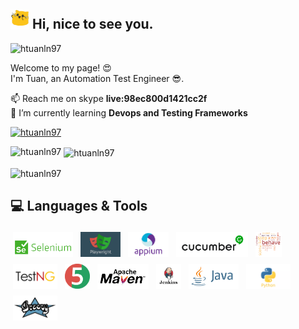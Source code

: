 <h2> <img src="https://github.com/htuanln97/htuanln97/blob/main/welcome.gif" width="30" /> Hi, nice to see you. </h2>
<p align="left"> <img src="https://komarev.com/ghpvc/?username=htuanln97&label=Profile%20views&color=0e75b6&style=flat" alt="htuanln97" /> </p>

<p> Welcome to my page! 😍  </br> I'm Tuan, an Automation Test Engineer 😎. </p>

📫 Reach me on skype **live:98ec800d1421cc2f** </br>
🌱 I’m currently learning **Devops and Testing Frameworks**

<p align="left"> <a href="https://github.com/ryo-ma/github-profile-trophy"><img src="https://github-profile-trophy.vercel.app/?username=htuanln97" alt="htuanln97" /></a> </p>

<p><img align="left" src="https://github-readme-stats.vercel.app/api/top-langs?username=htuanln97&show_icons=true&locale=en&layout=compact" alt="htuanln97" /></p>

<p>&nbsp;<img align="center" src="https://github-readme-stats.vercel.app/api?username=htuanln97&show_icons=true&locale=en" alt="htuanln97" /></p>

<p><img align="center" src="https://github-readme-streak-stats.herokuapp.com/?user=htuanln97&" alt="htuanln97" /></p>


## 💻 Languages & Tools
<p>
<img src="https://github.com/htuanln97/htuanln97/blob/main/selenium.png" height="40" style="vertical-align:down; margin:4px" alt="selenium">
<img src="https://github.com/htuanln97/htuanln97/blob/main/playwright.png" height="40" style="vertical-align:down; margin:4px" alt="playwright">
<img src="https://github.com/htuanln97/htuanln97/blob/main/appium.png" height="40" style="vertical-align:down; margin:4px" alt="appium">
<img src="https://github.com/htuanln97/htuanln97/blob/main/cucumber.png" height="40" style="vertical-align:down; margin:4px" alt="cucumber">
<img src="https://github.com/htuanln97/htuanln97/blob/main/behave.png" height="40" style="vertical-align:down; margin:4px" alt="behave">
<img src="https://github.com/htuanln97/htuanln97/blob/main/testng.png" height="40" style="vertical-align:down; margin:4px" alt="testng">
<img src="https://github.com/htuanln97/htuanln97/blob/main/junit.png" height="40" style="vertical-align:down; margin:4px" alt="junit">
<img src="https://github.com/htuanln97/htuanln97/blob/main/maven.png" height="40" style="vertical-align:down; margin:4px" alt="maven">
<img src="https://github.com/htuanln97/htuanln97/blob/main/jenkins.png" height="40" style="vertical-align:down; margin:4px" alt="jenkins">
<img src="https://github.com/htuanln97/htuanln97/blob/main/java.png" height="40" style="vertical-align:down; margin:4px" alt="java">
<img src="https://github.com/htuanln97/htuanln97/blob/main/python.png" height="40" style="vertical-align:down; margin:4px" alt="python">
<img src="https://github.com/htuanln97/htuanln97/blob/main/groovy.png" height="40" style="vertical-align:down; margin:4px" alt="groovy">
</p>

<!--
**htuanln97/htuanln97** is a ✨ _special_ ✨ repository because its `README.md` (this file) appears on your GitHub profile.

Here are some ideas to get you started:

- 🔭 I’m currently working on ...
- 🌱 I’m currently learning ...
- 👯 I’m looking to collaborate on ...
- 🤔 I’m looking for help with ...
- 💬 Ask me about ...
- 📫 How to reach me: ...
- 😄 Pronouns: ...
- ⚡ Fun fact: ...
-->
